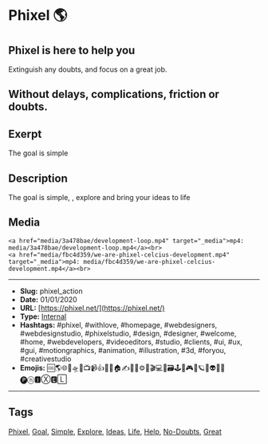 # Phixel 🌎
## Phixel is here to help you
Extinguish any doubts, and focus on a great job.

Without delays, complications, friction or doubts.
------------
## Exerpt
The goal is simple
## Description
The goal is simple, , explore and bring your ideas to life
## Media
	<a href="media/3a478bae/development-loop.mp4" target="_media">mp4: media/3a478bae/development-loop.mp4</a><br>
	<a href="media/fbc4d359/we-are-phixel-celcius-development.mp4" target="_media">mp4: media/fbc4d359/we-are-phixel-celcius-development.mp4</a><br>

------------
- **Slug:** phixel_action
- **Date:** 01/01/2020
- **URL:** [https://phixel.net/](https://phixel.net/)
- **Type:** [Internal](#internal)
- **Hashtags:** #phixel, #withlove, #homepage, #webdesigners, #webdesignstudio, #phixelstudio, #design, #designer, #welcome, #home, #webdevelopers, #videoeditors, #studio, #clients, #ui, #ux, #gui, #motiongraphics, #animation, #illustration, #3d, #foryou, #creativestudio
- **Emojis:** 🆒🌎🌐🎨🛸📼📺📹👍🔗📝🏠✍️👨‍💻⚙️🔮🎬‍💻👑🗃️🕹️👾🎮📲🪐🌟👽🚀🌌
🅟ⓗ🅸Ⓧ🅴🄻

------------
## Tags
[Phixel](#phixel), [Goal](#goal), [Simple](#simple), [Explore](#explore), [Ideas](#ideas), [Life](#life), [Help](#help), [No-Doubts](#no-doubts), [Great](#great)
